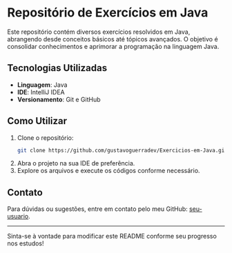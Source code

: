 # Repositório de Exercícios em Java

Este repositório contém diversos exercícios resolvidos em Java, abrangendo desde conceitos básicos até tópicos avançados. O objetivo é consolidar conhecimentos e aprimorar a programação na linguagem Java.

## Tecnologias Utilizadas
- **Linguagem**: Java
- **IDE**: IntelliJ IDEA
- **Versionamento**: Git e GitHub

## Como Utilizar
1. Clone o repositório:
   ```bash
   git clone https://github.com/gustavoguerradev/Exercicios-em-Java.git
   ```
2. Abra o projeto na sua IDE de preferência.
3. Explore os arquivos e execute os códigos conforme necessário.


## Contato
Para dúvidas ou sugestões, entre em contato pelo meu GitHub: [seu-usuario](https://github.com/seu-usuario).

---

Sinta-se à vontade para modificar este README conforme seu progresso nos estudos!


